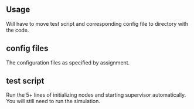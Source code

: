 ## Usage
Will have to move test script and corresponding config file to directory with the code.

## config files
The configuration files as specified by assignment.

## test script
Run the 5+ lines of initializing nodes and starting supervisor automatically. You will still need to run the simulation.
